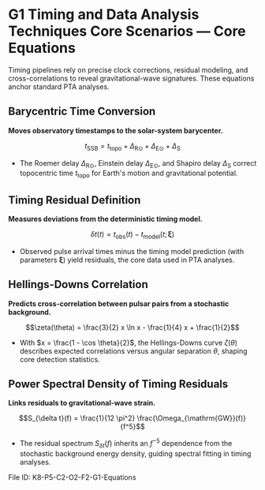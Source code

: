 # G1 Timing and Data Analysis Techniques Core Scenarios — Core Equations

Timing pipelines rely on precise clock corrections, residual modeling, and cross-correlations to reveal gravitational-wave signatures. These equations anchor standard PTA analyses.

## Barycentric Time Conversion
**Moves observatory timestamps to the solar-system barycenter.**

$$t_{\mathrm{SSB}} = t_{\mathrm{topo}} + \Delta_{\mathrm{R\odot}} + \Delta_{\mathrm{E\odot}} + \Delta_{\mathrm{S}}$$

- The Roemer delay $\Delta_{\mathrm{R\odot}}$, Einstein delay $\Delta_{\mathrm{E\odot}}$, and Shapiro delay $\Delta_{\mathrm{S}}$ correct topocentric time $t_{\mathrm{topo}}$ for Earth's motion and gravitational potential.

## Timing Residual Definition
**Measures deviations from the deterministic timing model.**

$$\delta t(t) = t_{\mathrm{obs}}(t) - t_{\mathrm{model}}(t; \boldsymbol{\xi})$$

- Observed pulse arrival times minus the timing model prediction (with parameters $\boldsymbol{\xi}$) yield residuals, the core data used in PTA analyses.

## Hellings-Downs Correlation
**Predicts cross-correlation between pulsar pairs from a stochastic background.**

$$\zeta(\theta) = \frac{3}{2} x \ln x - \frac{1}{4} x + \frac{1}{2}$$

- With $x = \frac{1 - \cos \theta}{2}$, the Hellings-Downs curve $\zeta(\theta)$ describes expected correlations versus angular separation $\theta$, shaping core detection statistics.

## Power Spectral Density of Timing Residuals
**Links residuals to gravitational-wave strain.**

$$S_{\delta t}(f) = \frac{1}{12 \pi^2} \frac{\Omega_{\mathrm{GW}}(f)}{f^5}$$

- The residual spectrum $S_{\delta t}(f)$ inherits an $f^{-5}$ dependence from the stochastic background energy density, guiding spectral fitting in timing analyses.

File ID: K8-P5-C2-O2-F2-G1-Equations
